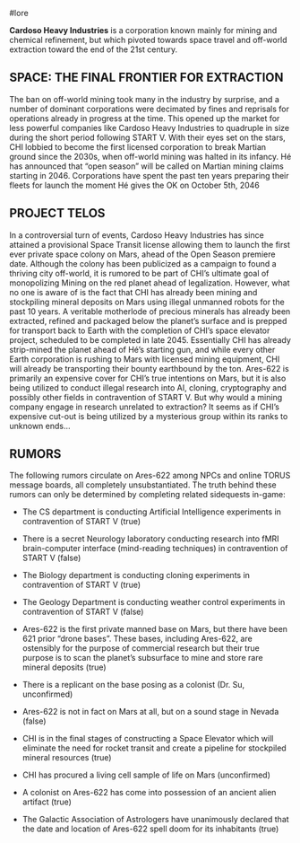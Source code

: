 #lore

**Cardoso Heavy Industries** is a corporation known mainly for mining and chemical refinement, but which pivoted towards space travel and off-world extraction toward the end of the 21st century.

## SPACE: THE FINAL FRONTIER FOR EXTRACTION
The ban on off-world mining took many in the industry by surprise, and a number of dominant corporations were decimated by fines and reprisals for operations already in progress at the time. This opened up the market for less powerful companies like Cardoso Heavy Industries to quadruple in size during the short period following START V. With their eyes set on the stars, CHI lobbied to become the first licensed corporation to break Martian ground since the 2030s, when off-world mining was halted in its infancy. Hé has announced that “open season” will be called on Martian mining claims starting in 2046. Corporations have spent the past ten years preparing their fleets for launch the moment Hé gives the OK on October 5th, 2046

## PROJECT TELOS
In a controversial turn of events, Cardoso Heavy Industries has since attained a provisional Space Transit license allowing them to launch the first ever private space colony on Mars, ahead of the Open Season premiere date. Although the colony has been publicized as a campaign to found a thriving city off-world, it is rumored to be part of CHI’s ultimate goal of monopolizing Mining on the red planet ahead of legalization. 
However, what no one is aware of is the fact that CHI has already been mining and stockpiling mineral deposits on Mars using illegal unmanned robots for the past 10 years. A veritable motherlode of precious minerals has already been extracted, refined and packaged below the planet’s surface and is prepped for transport back to Earth with the completion of CHI’s space elevator project, scheduled to be completed in late 2045. Essentially CHI has already strip-mined the planet ahead of Hé’s starting gun, and while every other Earth corporation is rushing to Mars with licensed mining equipment, CHI will already be transporting their bounty earthbound by the ton.
Ares-622 is primarily an expensive cover for CHI’s true intentions on Mars, but it is also being utilized to conduct illegal research into AI, cloning, cryptography and possibly other fields in contravention of START V. But why would a mining company engage in research unrelated to extraction? It seems as if CHI’s expensive cut-out is being utilized by a mysterious group within its ranks to unknown ends…

## RUMORS

The following rumors circulate on Ares-622 among NPCs and online TORUS message boards, all completely unsubstantiated. The truth behind these rumors can only be determined by completing related sidequests in-game:

 - The CS department is conducting Artificial Intelligence experiments in contravention of START V (true)

 - There is a secret Neurology laboratory conducting research into fMRI brain-computer interface (mind-reading techniques) in contravention of START V (false)

 - The Biology department is conducting cloning experiments in contravention of START V (true)
 - The Geology Department is conducting weather control experiments in contravention of START V (false)

 - Ares-622 is the first private manned base on Mars, but there have been 621 prior “drone bases”. These bases, including Ares-622, are ostensibly for the purpose of commercial research but their true purpose is to scan the planet’s subsurface to mine and store rare mineral deposits (true)

 - There is a replicant on the base posing as a colonist (Dr. Su, unconfirmed)

 - Ares-622 is not in fact on Mars at all, but on a sound stage in Nevada (false)

 - CHI is in the final stages of constructing a Space Elevator which will eliminate the need for rocket transit and create a pipeline for stockpiled mineral resources (true)

 - CHI has procured a living cell sample of life on Mars (unconfirmed)

 - A colonist on Ares-622 has come into possession of an ancient alien artifact (true)

 - The Galactic Association of Astrologers have unanimously declared that the date and location of Ares-622 spell doom for its inhabitants (true)
